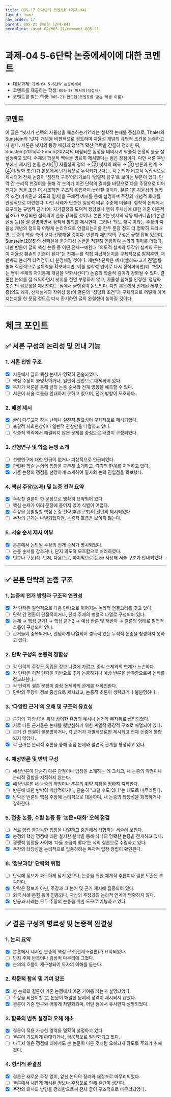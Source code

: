 ```yaml
---
title: 005-17 이서아의 코멘트b (과제-04) 
layout: home
nav_order: 17
parent: 005-21 한도현 (과제-04)
permalink: /asmt-04/005-17/comment-005-21
---
```


# 과제-04 5-6단락 논증에세이에 대한 코멘트

- 대상과제: `과제-04 5-6단락 논증에세이`
- 코멘트를 제공하는 학생: `005-17 이서아(작성자)` 
- 코멘트를 받는 학생: `005-21 한도현(코멘트를 받는 학생 이름)` 

---

## 코멘트

이 글은 “넛지가 선택의 자율성을 훼손하는가?”라는 철학적 논제를 중심으로, Thaler와 Sunstein의 ‘넛지’ 개념을 비판적으로 검토하며 자율성 개념의 규범적 조건을 논증하고자 한다. 서론은 넛지의 등장 배경과 정책적 확산 맥락을 간결히 정리한 뒤, Sunstein(2015)과 Enoch(2024)의 대립되는 입장을 대비시켜 학술적 논쟁의 틀을 잘 설정하고 있다. 주제의 학문적 맥락을 명료히 제시했다는 점은 장점이다. 다만 서론 후반부에서 제시된 논증 순서(① 자율성의 정의 → ② 넛지의 왜곡 → ③ 반론과 한계 → ④ 정당화 조건)가 본문에서 단계적으로 누적되기보다는, 각 논의가 비교적 독립적으로 제시되어 전체 논증이 ‘점진적 구축’이라기보다 ‘병렬적 탐구’로 보이는 부분이 있다. 단락 간 논리적 연결어를 통해 각 논의가 이전 단락의 결과를 바탕으로 다음 주장으로 이어진다는 점을 조금 더 강조하면 구조적 응집력이 높아질 것이다. 본론 1은 자율성의 철학적 조건(가치관과 의도의 일치)을 구체적 예시를 통해 설명하며 주장의 개념적 토대를 안정적으로 마련했다. 다만 사례가 단순한 일상적 비유 수준에 머물러, 철학적 논의에서 요구되는 규범적 근거(예: 자기결정의 도덕적 정당화나 행위 주체성에 대한 기존 이론적 참조)가 보강되면 설득력이 한층 강화될 것이다. 본론 2는 넛지의 작동 메커니즘(기본값 설정 등)을 잘 설명하면서 정책적 함의를 제시한다. 그러나 ‘의도 왜곡’이라는 주장이 자율성 개념의 정의와 어떻게 논리적으로 연결되는지를 한두 문장 정도 더 명확히 드러내면, 논증의 핵심 축이 보다 선명해질 것이다. 반론과 재반박의 구성은 균형 잡혀 있으며, Sunstein(2015)의 선택설계 불가피성 논변을 적절히 인용하여 논의의 깊이를 더했다. 다만 반론이 글의 핵심 논증 중 어떤 전제—예컨대 “의도적 설계와 무작위 설계의 구분이 자율성 훼손의 기준이 된다”는 전제—를 직접 겨냥하는지를 구체적으로 밝혀주면, 재반박의 논리적 타격점이 더 분명해질 것이다. 재반박 단락은 예시(샐러드·고기 진열)를 통해 직관적으로 설득력을 확보하지만, 이를 철학적 언어로 다시 정식화하면(예: “넛지는 행위 주체의 자기통제 개념을 약화시킨다”) 논증의 학술적 깊이가 강화될 수 있다. 결론은 논의를 잘 요약하면서 넛지를 전면 부정하지 않고, 자율성 침해를 인정한 ‘정당화 조건’의 필요성을 제시한다는 점에서 균형감이 돋보인다. 다만 본문에서 전개된 세부 논증(의도 왜곡, 선택설계의 작위성 등)이 결론의 “정당화 조건”과 구체적으로 어떻게 이어지는지를 한 문장 정도로 다시 환기하면 글의 완결성이 높아질 것이다.

---

# 체크 포인트

## ✅ 서론 구성의 논리성 및 안내 기능

### **1. 서론 전반 구조**
- [x] 서론에서 글의 핵심 논제가 명확히 진술되었다.  
- [ ] 핵심 주장이 불명확하거나, 일반적 선언으로 대체되어 있다.  
- [x] 독자가 서론을 통해 글의 논증 순서와 전개 방향을 예측할 수 있다.  
- [ ] 서론이 서술 흐름을 안내하지 못하고 있으며, 전개 방향이 모호하다.

### **2. 배경 제시**
- [x] 글이 다루고자 하는 난제나 실천적 필요성이 구체적으로 제시되었다.  
- [ ] 포괄적 사회현상이나 일반적 관찰만을 나열하고 있다.  
- [ ] 학술적 맥락에서 해결되지 않은 문제를 중심으로 배경이 구성되었다.

### **3. 선행연구 및 학술 논쟁 소개**
- [ ] 선행연구에 대한 언급이 없거나 피상적으로 언급되었다.  
- [x] 관련된 학술 논의의 입장을 구분해 소개하고, 각각의 한계를 지적하고 있다.  
- [x] 기존 논쟁의 쟁점을 선명하게 소개하여 필자의 논의 진입점을 확보했다.

### **4. 핵심 주장(논제) 및 논증 전략 요약**
- [x] 주장할 결론이 한 문장으로 명확히 요약되어 있다.  
- [ ] 핵심 논제가 여러 문장에 흩어져 있어 식별이 어렵다.  
- [x] 주장을 뒷받침할 핵심 논증 전략(추론구조)이 간단히 제시되었다.  
- [ ] 주장의 근거는 나열되었지만, 논증적 흐름은 보이지 않는다.

### **5. 서술 순서 제시 여부**
- [x] 본론에서 논의될 주장의 전개 순서가 명시되었다.  
- [ ] 논증 순서를 감추거나, 단지 의도적 모호함으로 처리하였다.  
- [x] 번호나 구문(예: 먼저, 다음으로, 마지막으로 등)을 사용해 서술 구조가 안내되었다.

---

## ✅ 본론 단락의 논증 구조 

### **1. 논증의 전개 방향과 구조적 연관성**
- [x] 각 단락은 필연적으로 다음 단락으로 이어지는 논리적 연결고리를 갖고 있다.  
- [ ] 단락 간 전환이 단절적이거나, 단지 주제의 병렬적 나열로 구성되어 있다.  
- [x] 논제 → 핵심 근거1 → 핵심 근거2 → 예상 반론 및 재반박 → 결론의 형태로 필연적 흐름이 구성되어 있다.  
- [ ] 근거들이 중복되거나, 랜덤하게 나열되어 설득력 있는 누적적 논증을 형성하지 못하고 있다.  

### **2. 단락 구성의 논증적 정합성**
- [ ] 각 단락의 주장은 독립된 정보 나열에 가깝고, 중심 논제와의 연계가 느슨하다.  
- [x] 각 단락은 이전 단락을 기반으로 추가 논증하거나 예상 반론을 반박함으로써 논제를 정교화한다.  
- [ ] 각 단락의 결론 문장이 중심 논제와의 관계를 재확인한다.  
- [ ] 단락의 주장이 정보 중심으로 제시되고, 논증적 추론이 생략되거나 불분명하다.

### **3. ‘다양한 근거’의 오해 및 구조적 유효성**
- [ ] 근거의 ‘다양성’을 위해 상이한 유형의 예시나 논거가 무작위로 삽입되었다.  
- [x] 서로 다른 근거들은 논제를 뒷받침하기 위한 계열적·증강적 구조로 배열되어 있다.  
- [ ] 근거 간 연결이 불분명하거나, 각 근거가 개별적으로만 제시되고 전체 논증에 통합되지 않았다.  
- [x] 각 근거는 논리적 추론을 통해 중심 논제와 필연적 관계를 형성하고 있다.

### **4. 예상반론 및 반박 구성**
- [ ] 예상반론이 단순히 다른 관점이나 입장을 소개하는 데 그치고, 내 논증의 약점이나 논리적 결함을 지적하지 않는다.  
- [x] 예상반론은 내 논증의 약점이나 추론의 취약 지점을 정확히 지적한다.  
- [ ] 반론에 대한 반박이 피상적이거나, 단순히 "그럴 수도 있다"는 태도로 마무리된다.  
- [x] 반박은 반론의 핵심 주장에 논리적으로 대응하며, 내 논증의 타당성을 회복하거나 강화한다.  

### **5. 절충 논증, 수렴 논증 등 ‘논문=대화’ 오해 점검**
- [ ] 서로 양립 불가능한 입장을 나열하고 중간에서 타협하는 서술이 보인다.  
- [x] 논쟁의 핵심 쟁점에 대한 철저한 분석을 통해 하나의 명확한 논증을 전개하고 있다.  
- [ ] 경쟁적 입장들 사이에 ‘다들 조금씩 맞다’는 식의 결론으로 수렴하고 있다.  
- [x] 주장의 타당성을 논리적으로 입증하려는 독자적 입장 정립이 확인된다.  

### **6. ‘정보과잉’ 단락의 위험**
- [ ] 단락에 정보가 과도하게 담겨 있으나, 논증을 위한 체계적 추론이나 결론 도출은 부족하다.  
- [x] 단락은 정보가 아닌, 주장과 그 논거 및 근거 제시에 집중되어 있다.  
- [ ] 외국 사례·문헌 등이 인용되나, 자신의 주장과의 논리적 연계가 명확하지 않다.  
- [x] 인용과 사례는 모두 주장의 논증을 위한 도구로 기능하고 있다.  

---

## ✅ 결론 구성의 명료성 및 논증적 완결성

### **1. 논의 요약**
- [x] 본론에서 제시한 논증의 핵심 구조(전제→결론)가 요약되었다.  
- [ ] 단지 주제 반복이나 감상적 마무리에 그쳤다.  
- [x] 논의의 흐름이 재구성되어 독자의 이해를 돕는다.

### **2. 학문적 함의 및 기여 강조**
- [x] 본 논의의 결론이 기존 논쟁에서 어떤 기여를 하는지 설명되었다.  
- [ ] 주장을 되풀이할 뿐, 논문이 해결한 문제의 성격이 제시되지 않았다.  
- [x] 결론이 기존 연구와 어떻게 차별화되며, 어떤 점에서 유사한지 설명되었다.

### **3. 함축의 범위 설정과 오해 해소**
- [x] 결론이 적용 가능한 영역을 명확히 설정하고 있다.  
- [ ] 결론이 과도하게 확대되거나, 암묵적으로 일반화되고 있다.  
- [ ] 다루지 않은 쟁점에 대해서도 본 논문이 다룬 것처럼 오해되지 않도록 주의가 취해졌다.

### **4. 형식적 완결성**
- [x] 결론은 새로운 주장 없이, 앞선 논의의 정리와 재강조로 마무리되었다.  
- [ ] 결론에서 새롭게 제시된 정보나 주장으로 인해 혼란이 생긴다.  
- [x] 주장의 의미와 방향을 정리함으로써 전체 글이 구조적으로 마무리되었다.
